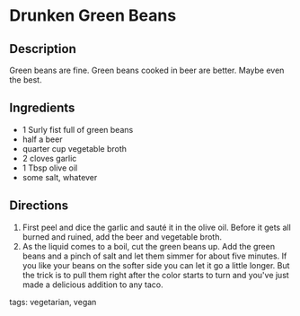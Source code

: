 Drunken Green Beans
===================

## Description

Green beans are fine. Green beans cooked in beer are better. Maybe even the best.

## Ingredients

* 1 Surly fist full of green beans
* half a beer
* quarter cup vegetable broth
* 2 cloves garlic
* 1 Tbsp olive oil
* some salt, whatever

## Directions

1. First peel and dice the garlic and sauté it in the olive oil. Before it gets all burned and ruined, add the beer and vegetable broth.
1. As the liquid comes to a boil, cut the green beans up. Add the green beans and a pinch of salt and let them simmer for about five minutes. If you like your beans on the softer side you can let it go a little longer. But the trick is to pull them right after the color starts to turn and you've just made a delicious addition to any taco.

tags: vegetarian, vegan
